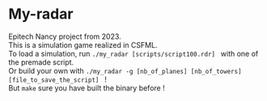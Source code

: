 # My-radar
Epitech Nancy project from 2023.  
This is a simulation game realized in CSFML.  
To load a simulation, run 
  ```./my_radar [scripts/script100.rdr] ```
with one of the premade script.   
Or build your own with
  ```./my_radar -g [nb_of_planes] [nb_of_towers] [file_to_save_the_script] ``` !   
But
  ```make```
sure you have built the binary before !
